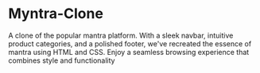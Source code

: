 # Myntra-Clone
A clone of the popular mantra platform. With a sleek navbar, intuitive product categories, and a polished footer, we've recreated the essence of mantra using HTML and CSS. Enjoy a seamless browsing experience that combines style and functionality
